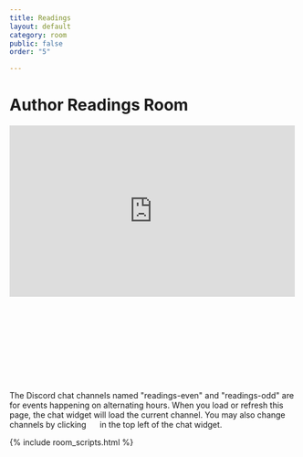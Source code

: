 ```yaml
---
title: Readings
layout: default
category: room
public: false
order: "5"

---
```

# Author Readings Room

<!-- Add a placeholder for the Twitch embed -->

<div id="twitch-embed"></div>

<!-- Load the Twitch embed script -->

<script src="https://player.twitch.tv/js/embed/v1.js"></script>

<!-- Create a Twitch.Player object. This will render within the placeholder div -->

<script type="text/javascript">

  new Twitch.Player("twitch-embed", {

    channel: "columbus2020nasfic"

  });

</script>

<iframe src="https://player.twitch.tv/?channel=columbus2020nasfic&parent=www.columbus2020nasfic.org/readings" frameborder="0" allowfullscreen="true" scrolling="no" height="300" width="500" class="nasfic-video"></iframe>

<iframe frameborder="0" class="nasfic-chat">
</iframe>

The Discord chat channels named "readings-even" and "readings-odd" are for
events happening on alternating hours. When you load or refresh this page, the
chat widget will load the current channel. You may also change channels by clicking
<span class="hamburger-menu-image">    </span>
in the top left of the chat widget.

<script src="https://unpkg.com/dayjs@1.8.21/dayjs.min.js"></script>
<script>
const even = "743859917340803102";
const odd = "743859953445372021";
</script>
{% include room_scripts.html %}
